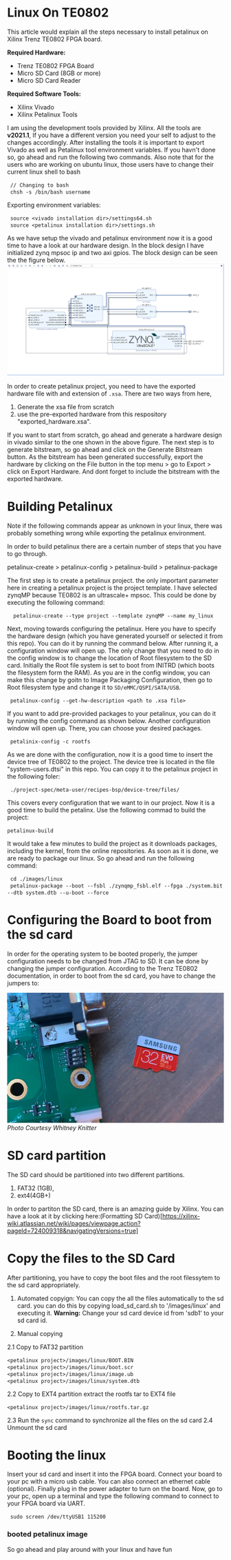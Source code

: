 # Linux On TE0802

This article would explain all the steps necessary to install petalinux on Xilinx Trenz TE0802 FPGA board. 

**Required Hardware:**
- Trenz TE0802 FPGA Board
- Micro SD Card (8GB or more)
- Micro SD Card Reader 

**Required Software Tools:**
- Xilinx Vivado 
- Xilinx Petalinux Tools

I am using the development tools provided by Xilinx. All the tools are **v2021.1**, If you have a different version you need your self to adjust to the changes accordingly. After installing the tools it is important to export Vivado as well as Petalinux tool  environment variables. If you havn't done so, go ahead and run the following two commands. Also note that for the users who are working on ubuntu linux, those users have to change their current linux shell to bash

```
 // Changing to bash
 chsh -s /bin/bash username
```

Exporting environment variables:

```
 source <vivado installation dir>/settings64.sh
 source <petalinux installation dir>/settings.sh
```



As we have setup the vivado and petalinux environment now it is a good time to have a look at our hardware design. In the block design I have initialized zynq mpsoc ip and two axi gpios. The block design can be seen the the figure below. 
![Block Design](/images/block_diagram.png)

In order to create petalinux project, you need to have the exported hardware file with and extension of `.xsa`. There are two ways from here, 
1. Generate the xsa file from scratch 
2. use the pre-exported hardware from this respository "exported_hardware.xsa".
 
If you want to start from scratch, go ahead and generate a hardware design in vivado similar to the one shown in the above figure. The next step is to generate bitstream, so go ahead and click on the Generate Bitstream button. As the bitstream has been generated successfully, export the hardware by clicking on the File button in the top menu > go to Export > click on Export Hardware. And dont forget to include the bitstream with the exported hardware.

# Building Petalinux 
Note if the following commands appear as unknown in your linux, there was probably something wrong while exporting the petalinux environment.

In order to build petalinux there are a certain number of steps that you have to go through.

petalinux-create > petalinux-config > petalinux-build > petalinux-package


The first step is to create a petalinux project. the only important parameter here in creating a petalinux project is the project template. I have selected zynqMP because TE0802 is an ultrascale+ mpsoc. This could be done by executing the following command:
```
  petalinux-create --type project --template zynqMP --name my_linux
```

Next, moving towards configuring the petalinux. Here you have to specify the hardware design (which you have generated yourself or selected it from this repo). You can do it by running the command below. After running it, a configuration window will open up. The only change that you need to do in the config window is to change the location of Root filesystem to the SD card. Initially the Root file system is set to boot from INITRD (which boots the filesystem form the RAM). As you are in the config window, you can make this change by goitn to Image Packaging Configuration, then go to Root filesystem type and change it to `SD/eMMC/QSPI/SATA/USB`. 
```
 petalinux-config --get-hw-description <path to .xsa file>
```

If you want to add pre-provided packages to your petalinux, you can do it by running the config command as shown below. Another configuration window will open up. There, you can choose your desired packages.
```
 petalinix-config -c rootfs
```


As we are done with the configuration, now it is a good time to insert the device tree of TE0802 to the project. The device tree is located in the file "system-users.dtsi" in this repo. You can copy it to the petalinux project in the following foler:
```
 ./project-spec/meta-user/recipes-bsp/device-tree/files/
```

This covers every configuration that we want to in our project. Now it is a good time to build the petalinx. Use the following commad to build the project:
```
petalinux-build
```

It would take a few minutes to build the project as it downloads packages, including the kernel, from the online repositories.
As soon as it is done, we are ready to package our linux. So go ahead and run the following command:
``` 
 cd ./images/linux
 petalinux-package --boot --fsbl ./zynqmp_fsbl.elf --fpga ./system.bit --dtb system.dtb --u-boot --force
```

# Configuring the Board to boot from the sd card
In order for the operating system to be booted properly, the jumper configuration needs to be changed from JTAG to SD. It can be done by changing the jumper configuration. According to the Trenz TE0802 documentation, in order to boot from the sd card, you have to change the jumpers to:

![Jumper Setup. Photo Courtesy Whitney Knitter:https://hackster.imgix.net/uploads/attachments/1335445/sd_boot_mode_QK2dgwhbfK.png?auto=compress%2Cformat&w=740&h=555&fit=max ](/images/jumper_setup.png) *Photo Courtesy Whitney Knitter*

# SD card partition
The SD card should be partitioned into two different partitions. 
1. FAT32 (1GB), 
2. ext4(4GB+)

In order to partiton the SD card, there is an amazing guide by Xilinx. You can have a look at it by clicking here:(Formatting SD Card)[https://xilinx-wiki.atlassian.net/wiki/pages/viewpage.action?pageId=724009318&navigatingVersions=true]

# Copy the files to the SD Card
After partitioning, you have to copy the boot files and the root filessytem to the sd card appropriately.

1. Automated copyign:
You can copy the all the files automatically to the sd card. you can do this by copying load_sd_card.sh to '<petalinux project>/images/linux' and executing it. 
**Warning:** Change your sd card device id from 'sdb1' to your sd card id.

2. Manual copying 

2.1 Copy to FAT32 partition
```
<petalinux project>/images/linux/BOOT.BIN
<petalinux project>/images/linux/boot.scr
<petalinux project>/images/linux/image.ub
<petalinux project>/images/linux/system.dtb
```
2.2 Copy to EXT4 partition
extract the rootfs tar to EXT4 file
```
<petalinux project>/images/linux/rootfs.tar.gz
```
2.3 Run the `sync` command to synchronize all the files on the sd card 
2.4 Unmount the sd card

# Booting the linux
Insert your sd card and insert it into the FPGA board. Connect your board to your pc with a micro usb cable. You can also connect an ethernet cable (optional). Finally plug in the power adapter to turn on the board.
Now, go to your pc, open up a terminal and type the following command to connect to your FPGA board via UART.

```
 sudo screen /dev/ttyUSB1 115200 
``` 

### booted petalinux image ####


So go ahead and play around with your linux and have fun 
